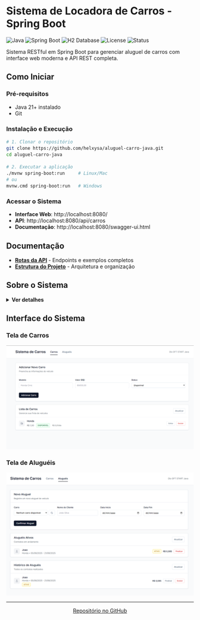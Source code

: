 # Sistema de Locadora de Carros - Spring Boot

![Java](https://img.shields.io/badge/Java-21-orange?style=flat&logo=openjdk)
![Spring Boot](https://img.shields.io/badge/Spring%20Boot-3.5.4-brightgreen?style=flat&logo=spring)
![H2 Database](https://img.shields.io/badge/Database-H2-blue?style=flat&logo=h2)
![License](https://img.shields.io/badge/License-MIT-yellow?style=flat)
![Status](https://img.shields.io/badge/Status-Active-success?style=flat)

Sistema RESTful em Spring Boot para gerenciar aluguel de carros com interface web moderna e API REST completa.

## Como Iniciar

### Pré-requisitos
- Java 21+ instalado
- Git

### Instalação e Execução
```bash
# 1. Clonar o repositório
git clone https://github.com/helxysa/aluguel-carro-java.git
cd aluguel-carro-java

# 2. Executar a aplicação
./mvnw spring-boot:run     # Linux/Mac
# ou
mvnw.cmd spring-boot:run   # Windows
```

### Acessar o Sistema
- **Interface Web**: http://localhost:8080/
- **API**: http://localhost:8080/api/carros
- **Documentação**: http://localhost:8080/swagger-ui.html

## Documentação

- **[Rotas da API](API_ROUTES.md)** - Endpoints e exemplos completos  
- **[Estrutura do Projeto](PROJECT_STRUCTURE.md)** - Arquitetura e organização

## Sobre o Sistema
<details>
<summary><strong>Ver detalhes</strong></summary>

### O que faz
- Cadastra veículos com modelo, valor e disponibilidade
- Controla aluguéis com cálculo automático de valores
- Interface web moderna + API REST

### Regras Básicas

**Carros:**
- Status: "Disponível" ou "Indisponível"
- Valor da diária = 0,5% do valor do carro
- Exemplo: Carro R$ 100.000 → Diária R$ 500

**Aluguéis:**
- Mínimo 1 dia
- Data início ≥ hoje, data fim > data início  
- Valor total = (Dias + 1) × Valor diária
- Carro fica indisponível quando alugado

### Tecnologias
- Java 21 + Spring Boot 3.5.4
- Banco H2 (em memória)
- Frontend: HTML + Tailwind CSS + JavaScript
- Arquitetura: MVC + Repository Pattern

</details>

## Interface do Sistema

### Tela de Carros
![Gestão de Carros](src/public/img/carros.png)

### Tela de Aluguéis
![Gestão de Aluguéis](src/public/img/aluguel.png)

---

<div align="center">
  <a href="https://github.com/helxysa/aluguel-carro-java">Repositório no GitHub</a>
</div>